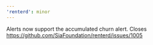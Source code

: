 ```yaml
---
'renterd': minor
---
```


Alerts now support the accumulated churn alert. Closes https://github.com/SiaFoundation/renterd/issues/1005
